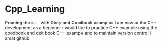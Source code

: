 # Cpp_Learning
Practing the c++ with Diety and Coodbook examples
 I am new to the C++ development as a beginner i would like to practice C++ example using the coodbook and deit book C++ example and to maintain version control i amat github
